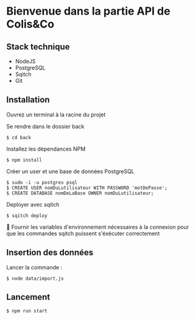 # Bienvenue dans la partie API de Colis&Co

## Stack technique

* NodeJS
* PostgreSQL
* Sqitch
* Git

## Installation

Ouvrez un terminal à la racine du projet

Se rendre dans le dossier back
```
$ cd back 
```

Installez les dépendances NPM
```
$ npm install
```

Créer un user et une base de données PostgreSQL 
```
$ sudo -i -u postgres psql
$ CREATE USER nomDuLutilisateur WITH PASSWORD 'motDePasse';
$ CREATE DATABASE nomDeLaBase OWNER nomDuLutilisateur;
```

Deployer avec sqitch
```
$ sqitch deploy
```
:triangular_flag_on_post: Fournir les variables d'environnement nécessaires à la connexion pour que les commandes sqitch puissent s'éxécuter correctement

## Insertion des données

Lancer la commande :
```
$ node data/import.js
```

## Lancement

```
$ npm run start
```





